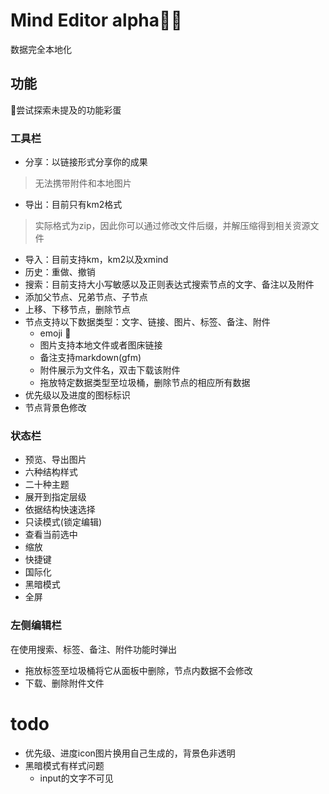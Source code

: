 # Mind Editor alpha🚴‍♂️

数据完全本地化

## 功能

🎉尝试探索未提及的功能彩蛋

### 工具栏

- 分享：以链接形式分享你的成果

>无法携带附件和本地图片

- 导出：目前只有km2格式

>实际格式为zip，因此你可以通过修改文件后缀，并解压缩得到相关资源文件

- 导入：目前支持km，km2以及xmind
- 历史：重做、撤销
- 搜索：目前支持大小写敏感以及正则表达式搜索节点的文字、备注以及附件
- 添加父节点、兄弟节点、子节点
- 上移、下移节点，删除节点
- 节点支持以下数据类型：文字、链接、图片、标签、备注、附件
  - emoji 💖
  - 图片支持本地文件或者图床链接
  - 备注支持markdown(gfm)
  - 附件展示为文件名，双击下载该附件
  - 拖放特定数据类型至垃圾桶，删除节点的相应所有数据
- 优先级以及进度的图标标识
- 节点背景色修改

### 状态栏

- 预览、导出图片
- 六种结构样式
- 二十种主题
- 展开到指定层级
- 依据结构快速选择
- 只读模式(锁定编辑)
- 查看当前选中
- 缩放
- 快捷键
- 国际化
- 黑暗模式
- 全屏

### 左侧编辑栏

在使用搜索、标签、备注、附件功能时弹出

- 拖放标签至垃圾桶将它从面板中删除，节点内数据不会修改
- 下载、删除附件文件

# todo

- 优先级、进度icon图片换用自己生成的，背景色非透明
- 黑暗模式有样式问题
  - input的文字不可见
